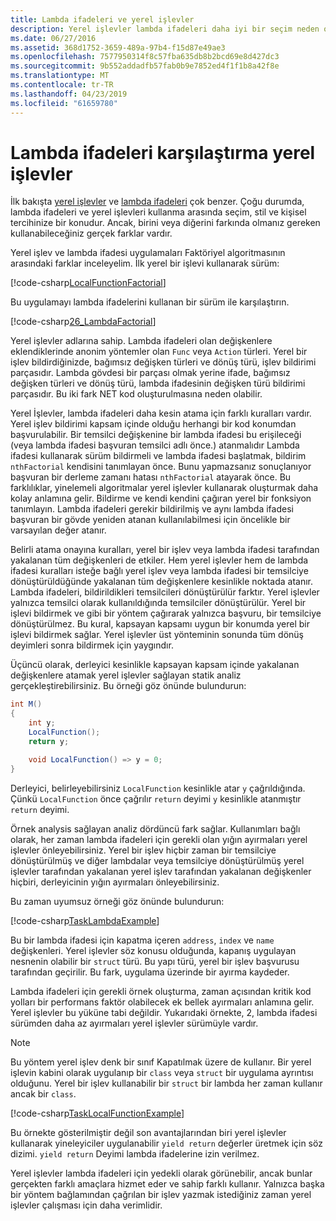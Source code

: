```yaml
---
title: Lambda ifadeleri ve yerel işlevler
description: Yerel işlevler lambda ifadeleri daha iyi bir seçim neden olabiliyor öğrenin.
ms.date: 06/27/2016
ms.assetid: 368d1752-3659-489a-97b4-f15d87e49ae3
ms.openlocfilehash: 7577950314f8c57fba635db8b2bcd69e8d427dc3
ms.sourcegitcommit: 9b552addadfb57fab0b9e7852ed4f1f1b8a42f8e
ms.translationtype: MT
ms.contentlocale: tr-TR
ms.lasthandoff: 04/23/2019
ms.locfileid: "61659780"
---
```

# <a name="local-functions-compared-to-lambda-expressions"></a>Lambda ifadeleri karşılaştırma yerel işlevler

İlk bakışta [yerel işlevler](programming-guide/classes-and-structs/local-functions.md) ve [lambda ifadeleri](./programming-guide/statements-expressions-operators/lambda-expressions.md) çok benzer. Çoğu durumda, lambda ifadeleri ve yerel işlevleri kullanma arasında seçim, stil ve kişisel tercihinize bir konudur. Ancak, birini veya diğerini farkında olmanız gereken kullanabileceğiniz gerçek farklar vardır.

Yerel işlev ve lambda ifadesi uygulamaları Faktöriyel algoritmasının arasındaki farklar inceleyelim. İlk yerel bir işlevi kullanarak sürüm:

[!code-csharp[LocalFunctionFactorial](../../samples/snippets/csharp/new-in-7/MathUtilities.cs#37_LocalFunctionFactorial "Recursive factorial using local function")]

Bu uygulamayı lambda ifadelerini kullanan bir sürüm ile karşılaştırın.

[!code-csharp[26_LambdaFactorial](../../samples/snippets/csharp/new-in-7/MathUtilities.cs#38_LambdaFactorial "Recursive factorial using lambda expressions")]

Yerel işlevler adlarına sahip. Lambda ifadeleri olan değişkenlere eklendiklerinde anonim yöntemler olan `Func` veya `Action` türleri. Yerel bir işlev bildirdiğinizde, bağımsız değişken türleri ve dönüş türü, işlev bildirimi parçasıdır. Lambda gövdesi bir parçası olmak yerine ifade, bağımsız değişken türleri ve dönüş türü, lambda ifadesinin değişken türü bildirimi parçasıdır. Bu iki fark NET kod oluşturulmasına neden olabilir.

Yerel İşlevler, lambda ifadeleri daha kesin atama için farklı kuralları vardır. Yerel işlev bildirimi kapsam içinde olduğu herhangi bir kod konumdan başvurulabilir. Bir temsilci değişkenine bir lambda ifadesi bu erişileceği (veya lambda ifadesi başvuran temsilci adlı önce.) atanmalıdır Lambda ifadesi kullanarak sürüm bildirmeli ve lambda ifadesi başlatmak, bildirim `nthFactorial` kendisini tanımlayan önce. Bunu yapmazsanız sonuçlanıyor başvuran bir derleme zamanı hatası `nthFactorial` atayarak önce.
Bu farklılıklar, yinelemeli algoritmalar yerel işlevler kullanarak oluşturmak daha kolay anlamına gelir. Bildirme ve kendi kendini çağıran yerel bir fonksiyon tanımlayın. Lambda ifadeleri gerekir bildirilmiş ve aynı lambda ifadesi başvuran bir gövde yeniden atanan kullanılabilmesi için öncelikle bir varsayılan değer atanır.

Belirli atama onayına kuralları, yerel bir işlev veya lambda ifadesi tarafından yakalanan tüm değişkenleri de etkiler. Hem yerel işlevler hem de lambda ifadesi kuralları isteğe bağlı yerel işlev veya lambda ifadesi bir temsilciye dönüştürüldüğünde yakalanan tüm değişkenlere kesinlikle noktada atanır. Lambda ifadeleri, bildirildikleri temsilcileri dönüştürülür farktır. Yerel işlevler yalnızca temsilci olarak kullanıldığında temsilciler dönüştürülür. Yerel bir işlevi bildirmek ve gibi bir yöntem çağırarak yalnızca başvuru, bir temsilciye dönüştürülmez. Bu kural, kapsayan kapsamı uygun bir konumda yerel bir işlevi bildirmek sağlar. Yerel işlevler üst yönteminin sonunda tüm dönüş deyimleri sonra bildirmek için yaygındır.

Üçüncü olarak, derleyici kesinlikle kapsayan kapsam içinde yakalanan değişkenlere atamak yerel işlevler sağlayan statik analiz gerçekleştirebilirsiniz. Bu örneği göz önünde bulundurun:

```csharp
int M()
{
    int y;
    LocalFunction();
    return y;

    void LocalFunction() => y = 0;
}
```

Derleyici, belirleyebilirsiniz `LocalFunction` kesinlikle atar `y` çağrıldığında. Çünkü `LocalFunction` önce çağrılır `return` deyimi `y` kesinlikle atanmıştır `return` deyimi.

Örnek analysis sağlayan analiz dördüncü fark sağlar.
Kullanımları bağlı olarak, her zaman lambda ifadeleri için gerekli olan yığın ayırmaları yerel işlevler önleyebilirsiniz. Yerel bir işlev hiçbir zaman bir temsilciye dönüştürülmüş ve diğer lambdalar veya temsilciye dönüştürülmüş yerel işlevler tarafından yakalanan yerel işlev tarafından yakalanan değişkenler hiçbiri, derleyicinin yığın ayırmaları önleyebilirsiniz. 

Bu zaman uyumsuz örneği göz önünde bulundurun:

[!code-csharp[TaskLambdaExample](../../samples/snippets/csharp/new-in-7/AsyncWork.cs#36_TaskLambdaExample "Task returning method with lambda expression")]

Bu bir lambda ifadesi için kapatma içeren `address`, `index` ve `name` değişkenleri. Yerel işlevler söz konusu olduğunda, kapanış uygulayan nesnenin olabilir bir `struct` türü. Bu yapı türü, yerel bir işlev başvurusu tarafından geçirilir. Bu fark, uygulama üzerinde bir ayırma kaydeder.

Lambda ifadeleri için gerekli örnek oluşturma, zaman açısından kritik kod yolları bir performans faktör olabilecek ek bellek ayırmaları anlamına gelir.
Yerel işlevler bu yüküne tabi değildir. Yukarıdaki örnekte, 2, lambda ifadesi sürümden daha az ayırmaları yerel işlevler sürümüyle vardır.

> [!NOTE]
> Bu yöntem yerel işlev denk bir sınıf Kapatılmak üzere de kullanır. Bir yerel işlevin kabini olarak uygulanıp bir `class` veya `struct` bir uygulama ayrıntısı olduğunu. Yerel bir işlev kullanabilir bir `struct` bir lambda her zaman kullanır ancak bir `class`.

[!code-csharp[TaskLocalFunctionExample](../../samples/snippets/csharp/new-in-7/AsyncWork.cs#TaskExample "Task returning method with local function")]

Bu örnekte gösterilmiştir değil son avantajlarından biri yerel işlevler kullanarak yineleyiciler uygulanabilir `yield return` değerler üretmek için söz dizimi. `yield return` Deyimi lambda ifadelerine izin verilmez.

Yerel işlevler lambda ifadeleri için yedekli olarak görünebilir, ancak bunlar gerçekten farklı amaçlara hizmet eder ve sahip farklı kullanır.
Yalnızca başka bir yöntem bağlamından çağrılan bir işlev yazmak istediğiniz zaman yerel işlevler çalışması için daha verimlidir.
